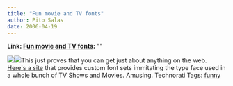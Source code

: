 ```yaml
---
title: "Fun movie and TV fonts"
author: Pito Salas
date: 2006-04-19
---
```


**Link: [Fun movie and TV fonts](None):** ""

![](https://i0.wp.com/www.typenow.net/images/themed/priceright.gif?w=584)![](https://i0.wp.com/www.typenow.net/images/themed/alias.png?w=584)This
just proves that you can get just about anything on the web. [Here's a
site](<http://www.typenow.net/themed.htm>) that provides custom font sets
immitating the type face used in a whole bunch of TV Shows and Movies.
Amusing. Technorati Tags: [funny](<http://www.technorati.com/tag/funny>)



